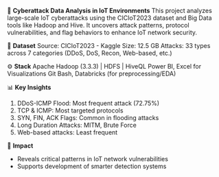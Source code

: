 🔐 **Cyberattack Data Analysis in IoT Environments**
This project analyzes large-scale IoT cyberattacks using the CICIoT2023 dataset and Big Data tools like Hadoop and Hive. It uncovers attack patterns, protocol vulnerabilities, and flag behaviors to enhance IoT network security.

📂 **Dataset**
Source: CICIoT2023 - Kaggle
Size: 12.5 GB
Attacks: 33 types across 7 categories (DDoS, DoS, Recon, Web-based, etc.)

⚙️ **Stack**
Apache Hadoop (3.3.3) | HDFS | HiveQL
Power BI, Excel for Visualizations
Git Bash, Databricks (for preprocessing/EDA)

📊 **Key Insights**
1. DDoS-ICMP Flood: Most frequent attack (72.75%)
2. TCP & ICMP: Most targeted protocols
3. SYN, FIN, ACK Flags: Common in flooding attacks
4. Long Duration Attacks: MITM, Brute Force
5. Web-based attacks: Least frequent

🧠 **Impact**
- Reveals critical patterns in IoT network vulnerabilities
- Supports development of smarter detection systems
